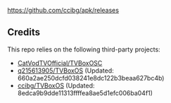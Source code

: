 https://github.com/ccibg/apk/releases

## Credits
This repo relies on the following third-party projects:
- [CatVodTVOfficial/TVBoxOSC](https://github.com/CatVodTVOfficial/TVBoxOSC)
- [q215613905/TVBoxOS](https://github.com/q215613905/TVBoxOS) (Updated: 660a2ae250dcfd038241e8dc122b3beaa627bc4b)
- [ccibg/TVBoxOS](https://github.com/takagen99/Box) (Updated: 8edca9b9dde11313ffffea8ae5d1efc006ba04f1)
